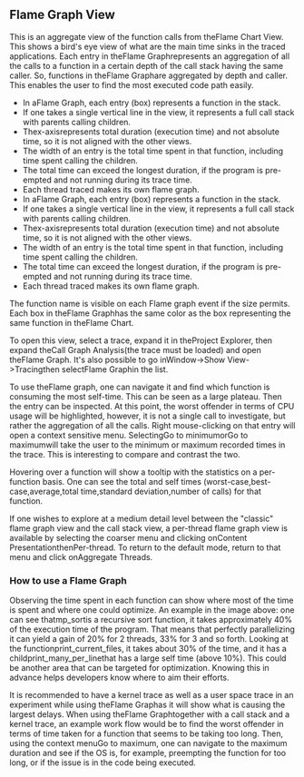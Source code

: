 ## Flame Graph View

This is an aggregate view of the function calls from theFlame Chart View. This shows a bird's eye view of what are the main
			time sinks in the traced applications. Each entry in theFlame Graphrepresents an aggregation of all the calls to a function
			in a certain depth of the call stack having the same caller. So, functions in theFlame Graphare aggregated by depth and
			caller. This enables the user to find the most executed code path easily.
- In aFlame Graph, each entry (box) represents a function in the stack.
- If one takes a single vertical line in the view, it represents a full call stack with parents calling children.
- Thex-axisrepresents total duration (execution time) and not absolute time, so it is not aligned with the other views.
- The width of an entry is the total time spent in that function, including time spent calling the children.
- The total time can exceed the longest duration, if the program is pre-empted and not running during its trace time.
- Each thread traced makes its own flame graph.
- In aFlame Graph, each entry (box) represents a function in the stack.
- If one takes a single vertical line in the view, it represents a full call stack with parents calling children.
- Thex-axisrepresents total duration (execution time) and not absolute time, so it is not aligned with the other views.
- The width of an entry is the total time spent in that function, including time spent calling the children.
- The total time can exceed the longest duration, if the program is pre-empted and not running during its trace time.
- Each thread traced makes its own flame graph.

The function name is visible on each Flame graph event if the size permits. Each box in theFlame Graphhas the same color as the box representing the same function in theFlame Chart.

To open this view, select a trace, expand it in theProject Explorer, then expand theCall Graph Analysis(the trace must be loaded) and open theFlame Graph.
			It's also possible to go inWindow->Show View->Tracingthen
			selectFlame Graphin the list.



To use theFlame graph, one can navigate it and find which function is consuming the most self-time.
			This can be seen as a large plateau. Then the entry can be inspected. At this point, the worst offender in
			terms of CPU usage will be highlighted, however, it is not a single call to investigate, but rather the
			aggregation of all the calls. Right mouse-clicking on that entry will open a context sensitive menu.
			SelectingGo to minimumorGo to maximumwill take the user to the minimum or maximum
			recorded times in the trace. This is interesting to compare and contrast the two.

Hovering over a function will show a tooltip with the statistics on a per-function basis. One can see the total and self times
			(worst-case,best-case,average,total time,standard deviation,number of calls) for that function.

If one wishes to explore at a medium detail level between the "classic" flame graph view and the call stack view, a per-thread flame
			graph view is available by selecting the coarser menu and clicking onContent PresentationthenPer-thread. To return to
			the default mode, return to that menu and click onAggregate Threads.

### How to use a Flame Graph

Observing the time spent in each function can show where most of the time is spent and where one could optimize.
			An example in the image above: one can see thatmp_sortis a recursive sort function, it takes approximately
			40% of the execution time of the program. That means that perfectly parallelizing it can yield a gain of 20% for 2 threads, 33% for 3
			and so forth. Looking at the functionprint_current_files, it takes about 30% of the time, and it has a childprint_many_per_linethat has a large
			self time (above 10%). This could be another area that can be targeted for optimization. Knowing this in advance helps developers
			know where to aim their efforts.

It is recommended to have a kernel trace as well as a user space trace in an experiment
			while using theFlame Graphas it will show what is causing the largest delays.
			When using theFlame Graphtogether with a call stack and a kernel trace,
			an example work flow would be to find the worst offender in terms of time taken for a function
			that seems to be taking too long. Then, using the context menuGo to maximum, one can navigate
			to the maximum duration and see if the OS is, for example, preempting the function for too long,
			or if the issue is in the code being executed.